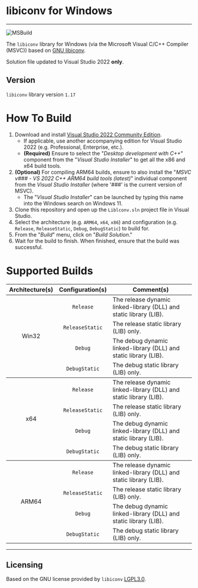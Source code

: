 ﻿# libiconv for Windows
----------------------
![MSBuild](https://github.com/pffang/libiconv-for-Windows/actions/workflows/msbuild.yml/badge.svg)

The `libiconv` library for Windows (via the Microsoft Visual C/C++ Compiler (MSVC)) based on [GNU libiconv][1].

Solution file updated to Visual Studio 2022 **only**.

## Version

`libiconv` library version `1.17`

# How To Build

1. Download and install [Visual Studio 2022 Community Edition][4].
   - If applicable, use another accompanying edition for Visual Studio 2022 (e.g. Professional, Enterprise, etc.).
   - **(Required)** Ensure to select the "*Desktop development with C++*" component from the "*Visual Studio Installer*" to get all the x86 and x64 build tools.
2. **(Optional)** For compiling ARM64 builds, ensure to also install the "*MSVC v### - VS 2022 C++ ARM64 build tools (latest)*" individual component from the *Visual Studio Installer* (where '###' is the current version of MSVC).
   - The "*Visual Studio Installer*" can be launched by typing this name into the Windows search on Windows 11.
3. Clone this repository and open up the `Liblconv.sln` project file in Visual Studio.
4. Select the architecture (e.g. `ARM64`, `x64`, `x86`) and configuration (e.g. `Release`, `ReleaseStatic`, `Debug`, `DebugStatic`) to build for.
5. From the "*Build*" menu, click on "*Build Solution*."
6. Wait for the build to finish.
   When finished, ensure that the build was successful.

# Supported Builds

<table>
    <thead>
        <tr>
            <th><center>Architecture(s)</center></th>
            <th><center>Configuration(s)</center></th>
            <th><center>Comment(s)</center></th>
        </tr>
    </thead>
    <tbody>
        <tr>
            <td rowspan=4><center>Win32</center></td>
            <td><center><code>Release</code></center></td>
            <td>The release dynamic linked-library (DLL) and static library (LIB).</td>
        </tr>
        <tr>
            <td><center><code>ReleaseStatic</code></center></td>
            <td>The release static library (LIB) only.</td>
        </tr>
        <tr>
            <td><center><code>Debug</code></center></td>
            <td>The debug dynamic linked-library (DLL) and static library (LIB).</td>
        </tr>
        <tr>
            <td><center><code>DebugStatic</code></center></td>
            <td>The debug static library (LIB) only.</td>
        </tr>
    </tbody>
    <tbody>
        <tr>
            <td rowspan=4><center>x64</center></td>
            <td><center><code>Release</code></center></td>
            <td>The release dynamic linked-library (DLL) and static library (LIB).</td>
        </tr>
        <tr>
            <td><center><code>ReleaseStatic</code></center></td>
            <td>The release static library (LIB) only.</td>
        </tr>
        <tr>
            <td><center><code>Debug</code></center></td>
            <td>The debug dynamic linked-library (DLL) and static library (LIB).</td>
        </tr>
        <tr>
            <td><center><code>DebugStatic</code></center></td>
            <td>The debug static library (LIB) only.</td>
        </tr>
    </tbody>
    <tbody>
        <tr>
            <td rowspan=4><center>ARM64</center></td>
            <td><center><code>Release</code></center></td>
            <td>The release dynamic linked-library (DLL) and static library (LIB).</td>
        </tr>
        <tr>
            <td><center><code>ReleaseStatic</code></center></td>
            <td>The release static library (LIB) only.</td>
        </tr>
        <tr>
            <td><center><code>Debug</code></center></td>
            <td>The debug dynamic linked-library (DLL) and static library (LIB).</td>
        </tr>
        <tr>
            <td><center><code>DebugStatic</code></center></td>
            <td>The debug static library (LIB) only.</td>
        </tr>
    </tbody>
</table>

----------------------
## Licensing

Based on the GNU license provided by `libiconv` [LGPL3.0][3].

[1]: https://www.gnu.org/software/libiconv
[2]: http://www.codeproject.com/Articles/302012/How-to-Build-libiconv-with-Microsoft-Visual-Studio
[3]: https://www.gnu.org/licenses/lgpl.html
[ 4 ]: https://visualstudio.microsoft.com/vs/community/

